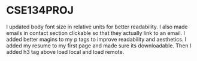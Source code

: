 # CSE134PROJ
I updated body font size in relative units for better readability.
I also made emails in contact section clickable so that they actually link to an email.
I added better magins to my p tags to improve readability and aesthetics.
I added my resume to my first page and made sure its downloadable.
Then I added h3 tag above load local and load remote.

